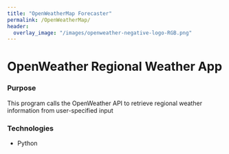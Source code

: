 ```yaml
---
title: "OpenWeatherMap Forecaster"
permalink: /OpenWeatherMap/
header:
  overlay_image: "/images/openweather-negative-logo-RGB.png"
---
```

# OpenWeather Regional Weather App 

### Purpose

This program calls the OpenWeather API to retrieve regional weather information from user-specified input

### Technologies
* Python